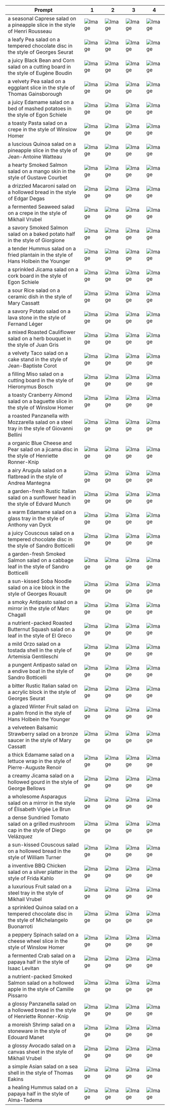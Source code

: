 | Prompt | 1 | 2 | 3 | 4 |
|-|-|-|-|-|
| a seasonal Caprese salad on a pineapple slice in the style of Henri Rousseau | ![Image](https://salad-benchmark-public-assets.s3.us-east-2.amazonaws.com/sdxl/7400fffb-a2c8-4dae-a8ac-4766a29d2920-0.jpg) | ![Image](https://salad-benchmark-public-assets.s3.us-east-2.amazonaws.com/sdxl/7400fffb-a2c8-4dae-a8ac-4766a29d2920-1.jpg) | ![Image](https://salad-benchmark-public-assets.s3.us-east-2.amazonaws.com/sdxl/7400fffb-a2c8-4dae-a8ac-4766a29d2920-2.jpg) | ![Image](https://salad-benchmark-public-assets.s3.us-east-2.amazonaws.com/sdxl/7400fffb-a2c8-4dae-a8ac-4766a29d2920-3.jpg) |
| a leafy Pea salad on a tempered chocolate disc in the style of Georges Seurat | ![Image](https://salad-benchmark-public-assets.s3.us-east-2.amazonaws.com/sdxl/61cc8d64-f469-4584-b76f-211e43105cdd-0.jpg) | ![Image](https://salad-benchmark-public-assets.s3.us-east-2.amazonaws.com/sdxl/61cc8d64-f469-4584-b76f-211e43105cdd-1.jpg) | ![Image](https://salad-benchmark-public-assets.s3.us-east-2.amazonaws.com/sdxl/61cc8d64-f469-4584-b76f-211e43105cdd-2.jpg) | ![Image](https://salad-benchmark-public-assets.s3.us-east-2.amazonaws.com/sdxl/61cc8d64-f469-4584-b76f-211e43105cdd-3.jpg) |
| a juicy Black Bean and Corn salad on a cutting board in the style of Eugène Boudin | ![Image](https://salad-benchmark-public-assets.s3.us-east-2.amazonaws.com/sdxl/a5687392-33c7-4935-aafc-772d84249d44-0.jpg) | ![Image](https://salad-benchmark-public-assets.s3.us-east-2.amazonaws.com/sdxl/a5687392-33c7-4935-aafc-772d84249d44-1.jpg) | ![Image](https://salad-benchmark-public-assets.s3.us-east-2.amazonaws.com/sdxl/a5687392-33c7-4935-aafc-772d84249d44-2.jpg) | ![Image](https://salad-benchmark-public-assets.s3.us-east-2.amazonaws.com/sdxl/a5687392-33c7-4935-aafc-772d84249d44-3.jpg) |
| a velvety Pea salad on a eggplant slice in the style of Thomas Gainsborough | ![Image](https://salad-benchmark-public-assets.s3.us-east-2.amazonaws.com/sdxl/9def3e16-92a2-43db-af11-3a3d803cb459-0.jpg) | ![Image](https://salad-benchmark-public-assets.s3.us-east-2.amazonaws.com/sdxl/9def3e16-92a2-43db-af11-3a3d803cb459-1.jpg) | ![Image](https://salad-benchmark-public-assets.s3.us-east-2.amazonaws.com/sdxl/9def3e16-92a2-43db-af11-3a3d803cb459-2.jpg) | ![Image](https://salad-benchmark-public-assets.s3.us-east-2.amazonaws.com/sdxl/9def3e16-92a2-43db-af11-3a3d803cb459-3.jpg) |
| a juicy Edamame salad on a bed of mashed potatoes in the style of Egon Schiele | ![Image](https://salad-benchmark-public-assets.s3.us-east-2.amazonaws.com/sdxl/22d1f76e-2be7-4aec-8b5a-a895441cf84d-0.jpg) | ![Image](https://salad-benchmark-public-assets.s3.us-east-2.amazonaws.com/sdxl/22d1f76e-2be7-4aec-8b5a-a895441cf84d-1.jpg) | ![Image](https://salad-benchmark-public-assets.s3.us-east-2.amazonaws.com/sdxl/22d1f76e-2be7-4aec-8b5a-a895441cf84d-2.jpg) | ![Image](https://salad-benchmark-public-assets.s3.us-east-2.amazonaws.com/sdxl/22d1f76e-2be7-4aec-8b5a-a895441cf84d-3.jpg) |
| a toasty Pasta salad on a crepe in the style of Winslow Homer | ![Image](https://salad-benchmark-public-assets.s3.us-east-2.amazonaws.com/sdxl/fdcfbadc-76f6-4d68-82f8-c0d9298b240b-0.jpg) | ![Image](https://salad-benchmark-public-assets.s3.us-east-2.amazonaws.com/sdxl/fdcfbadc-76f6-4d68-82f8-c0d9298b240b-1.jpg) | ![Image](https://salad-benchmark-public-assets.s3.us-east-2.amazonaws.com/sdxl/fdcfbadc-76f6-4d68-82f8-c0d9298b240b-2.jpg) | ![Image](https://salad-benchmark-public-assets.s3.us-east-2.amazonaws.com/sdxl/fdcfbadc-76f6-4d68-82f8-c0d9298b240b-3.jpg) |
| a luscious Quinoa salad on a pineapple slice in the style of Jean-Antoine Watteau | ![Image](https://salad-benchmark-public-assets.s3.us-east-2.amazonaws.com/sdxl/6d3f3229-1a80-4728-a376-257bc64db3a8-0.jpg) | ![Image](https://salad-benchmark-public-assets.s3.us-east-2.amazonaws.com/sdxl/6d3f3229-1a80-4728-a376-257bc64db3a8-1.jpg) | ![Image](https://salad-benchmark-public-assets.s3.us-east-2.amazonaws.com/sdxl/6d3f3229-1a80-4728-a376-257bc64db3a8-2.jpg) | ![Image](https://salad-benchmark-public-assets.s3.us-east-2.amazonaws.com/sdxl/6d3f3229-1a80-4728-a376-257bc64db3a8-3.jpg) |
| a hearty Smoked Salmon salad on a mango skin in the style of Gustave Courbet | ![Image](https://salad-benchmark-public-assets.s3.us-east-2.amazonaws.com/sdxl/3865cf4c-dfe0-45dc-b12b-4d310f30504a-0.jpg) | ![Image](https://salad-benchmark-public-assets.s3.us-east-2.amazonaws.com/sdxl/3865cf4c-dfe0-45dc-b12b-4d310f30504a-1.jpg) | ![Image](https://salad-benchmark-public-assets.s3.us-east-2.amazonaws.com/sdxl/3865cf4c-dfe0-45dc-b12b-4d310f30504a-2.jpg) | ![Image](https://salad-benchmark-public-assets.s3.us-east-2.amazonaws.com/sdxl/3865cf4c-dfe0-45dc-b12b-4d310f30504a-3.jpg) |
| a drizzled Macaroni salad on a hollowed bread in the style of Edgar Degas | ![Image](https://salad-benchmark-public-assets.s3.us-east-2.amazonaws.com/sdxl/74ecabc0-5566-4dc0-aabb-6a2ad23ff864-0.jpg) | ![Image](https://salad-benchmark-public-assets.s3.us-east-2.amazonaws.com/sdxl/74ecabc0-5566-4dc0-aabb-6a2ad23ff864-1.jpg) | ![Image](https://salad-benchmark-public-assets.s3.us-east-2.amazonaws.com/sdxl/74ecabc0-5566-4dc0-aabb-6a2ad23ff864-2.jpg) | ![Image](https://salad-benchmark-public-assets.s3.us-east-2.amazonaws.com/sdxl/74ecabc0-5566-4dc0-aabb-6a2ad23ff864-3.jpg) |
| a fermented Seaweed salad on a crepe in the style of Mikhail Vrubel | ![Image](https://salad-benchmark-public-assets.s3.us-east-2.amazonaws.com/sdxl/19e89d31-cd0c-490e-8a1d-90ea5216cef7-0.jpg) | ![Image](https://salad-benchmark-public-assets.s3.us-east-2.amazonaws.com/sdxl/19e89d31-cd0c-490e-8a1d-90ea5216cef7-1.jpg) | ![Image](https://salad-benchmark-public-assets.s3.us-east-2.amazonaws.com/sdxl/19e89d31-cd0c-490e-8a1d-90ea5216cef7-2.jpg) | ![Image](https://salad-benchmark-public-assets.s3.us-east-2.amazonaws.com/sdxl/19e89d31-cd0c-490e-8a1d-90ea5216cef7-3.jpg) |
| a savory Smoked Salmon salad on a baked potato half in the style of Giorgione | ![Image](https://salad-benchmark-public-assets.s3.us-east-2.amazonaws.com/sdxl/1ed76b1a-58b3-4607-9367-3b9185707a13-0.jpg) | ![Image](https://salad-benchmark-public-assets.s3.us-east-2.amazonaws.com/sdxl/1ed76b1a-58b3-4607-9367-3b9185707a13-1.jpg) | ![Image](https://salad-benchmark-public-assets.s3.us-east-2.amazonaws.com/sdxl/1ed76b1a-58b3-4607-9367-3b9185707a13-2.jpg) | ![Image](https://salad-benchmark-public-assets.s3.us-east-2.amazonaws.com/sdxl/1ed76b1a-58b3-4607-9367-3b9185707a13-3.jpg) |
| a tender Hummus salad on a fried plantain in the style of Hans Holbein the Younger | ![Image](https://salad-benchmark-public-assets.s3.us-east-2.amazonaws.com/sdxl/76b6dbb5-35af-44e5-af43-d53ee1ab0002-0.jpg) | ![Image](https://salad-benchmark-public-assets.s3.us-east-2.amazonaws.com/sdxl/76b6dbb5-35af-44e5-af43-d53ee1ab0002-1.jpg) | ![Image](https://salad-benchmark-public-assets.s3.us-east-2.amazonaws.com/sdxl/76b6dbb5-35af-44e5-af43-d53ee1ab0002-2.jpg) | ![Image](https://salad-benchmark-public-assets.s3.us-east-2.amazonaws.com/sdxl/76b6dbb5-35af-44e5-af43-d53ee1ab0002-3.jpg) |
| a sprinkled Jicama salad on a cork board in the style of Egon Schiele | ![Image](https://salad-benchmark-public-assets.s3.us-east-2.amazonaws.com/sdxl/db1fb7c4-b2e0-41bc-98f9-6213773fcbee-0.jpg) | ![Image](https://salad-benchmark-public-assets.s3.us-east-2.amazonaws.com/sdxl/db1fb7c4-b2e0-41bc-98f9-6213773fcbee-1.jpg) | ![Image](https://salad-benchmark-public-assets.s3.us-east-2.amazonaws.com/sdxl/db1fb7c4-b2e0-41bc-98f9-6213773fcbee-2.jpg) | ![Image](https://salad-benchmark-public-assets.s3.us-east-2.amazonaws.com/sdxl/db1fb7c4-b2e0-41bc-98f9-6213773fcbee-3.jpg) |
| a sour Rice salad on a ceramic dish in the style of Mary Cassatt | ![Image](https://salad-benchmark-public-assets.s3.us-east-2.amazonaws.com/sdxl/b38c87b9-7605-4c72-818c-a3a2ac362c14-0.jpg) | ![Image](https://salad-benchmark-public-assets.s3.us-east-2.amazonaws.com/sdxl/b38c87b9-7605-4c72-818c-a3a2ac362c14-1.jpg) | ![Image](https://salad-benchmark-public-assets.s3.us-east-2.amazonaws.com/sdxl/b38c87b9-7605-4c72-818c-a3a2ac362c14-2.jpg) | ![Image](https://salad-benchmark-public-assets.s3.us-east-2.amazonaws.com/sdxl/b38c87b9-7605-4c72-818c-a3a2ac362c14-3.jpg) |
| a savory Potato salad on a lava stone in the style of Fernand Léger | ![Image](https://salad-benchmark-public-assets.s3.us-east-2.amazonaws.com/sdxl/76204374-636b-46ee-a6d1-e90f369493a8-0.jpg) | ![Image](https://salad-benchmark-public-assets.s3.us-east-2.amazonaws.com/sdxl/76204374-636b-46ee-a6d1-e90f369493a8-1.jpg) | ![Image](https://salad-benchmark-public-assets.s3.us-east-2.amazonaws.com/sdxl/76204374-636b-46ee-a6d1-e90f369493a8-2.jpg) | ![Image](https://salad-benchmark-public-assets.s3.us-east-2.amazonaws.com/sdxl/76204374-636b-46ee-a6d1-e90f369493a8-3.jpg) |
| a mixed Roasted Cauliflower salad on a herb bouquet in the style of Juan Gris | ![Image](https://salad-benchmark-public-assets.s3.us-east-2.amazonaws.com/sdxl/6d705cba-b173-41cb-949f-aaea3f5e36ef-0.jpg) | ![Image](https://salad-benchmark-public-assets.s3.us-east-2.amazonaws.com/sdxl/6d705cba-b173-41cb-949f-aaea3f5e36ef-1.jpg) | ![Image](https://salad-benchmark-public-assets.s3.us-east-2.amazonaws.com/sdxl/6d705cba-b173-41cb-949f-aaea3f5e36ef-2.jpg) | ![Image](https://salad-benchmark-public-assets.s3.us-east-2.amazonaws.com/sdxl/6d705cba-b173-41cb-949f-aaea3f5e36ef-3.jpg) |
| a velvety Taco salad on a cake stand in the style of Jean-Baptiste Corot | ![Image](https://salad-benchmark-public-assets.s3.us-east-2.amazonaws.com/sdxl/e06948b3-3138-40d4-90f7-6638de3d8a2c-0.jpg) | ![Image](https://salad-benchmark-public-assets.s3.us-east-2.amazonaws.com/sdxl/e06948b3-3138-40d4-90f7-6638de3d8a2c-1.jpg) | ![Image](https://salad-benchmark-public-assets.s3.us-east-2.amazonaws.com/sdxl/e06948b3-3138-40d4-90f7-6638de3d8a2c-2.jpg) | ![Image](https://salad-benchmark-public-assets.s3.us-east-2.amazonaws.com/sdxl/e06948b3-3138-40d4-90f7-6638de3d8a2c-3.jpg) |
| a filling Miso salad on a cutting board in the style of Hieronymus Bosch | ![Image](https://salad-benchmark-public-assets.s3.us-east-2.amazonaws.com/sdxl/217be325-7681-48a3-8800-842f1b155d28-0.jpg) | ![Image](https://salad-benchmark-public-assets.s3.us-east-2.amazonaws.com/sdxl/217be325-7681-48a3-8800-842f1b155d28-1.jpg) | ![Image](https://salad-benchmark-public-assets.s3.us-east-2.amazonaws.com/sdxl/217be325-7681-48a3-8800-842f1b155d28-2.jpg) | ![Image](https://salad-benchmark-public-assets.s3.us-east-2.amazonaws.com/sdxl/217be325-7681-48a3-8800-842f1b155d28-3.jpg) |
| a toasty Cranberry Almond salad on a baguette slice in the style of Winslow Homer | ![Image](https://salad-benchmark-public-assets.s3.us-east-2.amazonaws.com/sdxl/01037f26-f46b-43be-a4d2-32b079adb055-0.jpg) | ![Image](https://salad-benchmark-public-assets.s3.us-east-2.amazonaws.com/sdxl/01037f26-f46b-43be-a4d2-32b079adb055-1.jpg) | ![Image](https://salad-benchmark-public-assets.s3.us-east-2.amazonaws.com/sdxl/01037f26-f46b-43be-a4d2-32b079adb055-2.jpg) | ![Image](https://salad-benchmark-public-assets.s3.us-east-2.amazonaws.com/sdxl/01037f26-f46b-43be-a4d2-32b079adb055-3.jpg) |
| a roasted Panzanella with Mozzarella salad on a steel tray in the style of Giovanni Bellini | ![Image](https://salad-benchmark-public-assets.s3.us-east-2.amazonaws.com/sdxl/14823188-bcdb-4bc7-8815-566272e5f917-0.jpg) | ![Image](https://salad-benchmark-public-assets.s3.us-east-2.amazonaws.com/sdxl/14823188-bcdb-4bc7-8815-566272e5f917-1.jpg) | ![Image](https://salad-benchmark-public-assets.s3.us-east-2.amazonaws.com/sdxl/14823188-bcdb-4bc7-8815-566272e5f917-2.jpg) | ![Image](https://salad-benchmark-public-assets.s3.us-east-2.amazonaws.com/sdxl/14823188-bcdb-4bc7-8815-566272e5f917-3.jpg) |
| a organic Blue Cheese and Pear salad on a jicama disc in the style of Henriette Ronner-Knip | ![Image](https://salad-benchmark-public-assets.s3.us-east-2.amazonaws.com/sdxl/dc8fc055-e703-4e26-afa0-e520c8a3e6ad-0.jpg) | ![Image](https://salad-benchmark-public-assets.s3.us-east-2.amazonaws.com/sdxl/dc8fc055-e703-4e26-afa0-e520c8a3e6ad-1.jpg) | ![Image](https://salad-benchmark-public-assets.s3.us-east-2.amazonaws.com/sdxl/dc8fc055-e703-4e26-afa0-e520c8a3e6ad-2.jpg) | ![Image](https://salad-benchmark-public-assets.s3.us-east-2.amazonaws.com/sdxl/dc8fc055-e703-4e26-afa0-e520c8a3e6ad-3.jpg) |
| a airy Arugula salad on a flatbread in the style of Andrea Mantegna | ![Image](https://salad-benchmark-public-assets.s3.us-east-2.amazonaws.com/sdxl/480c69fb-be5a-433a-9906-149dac50e69f-0.jpg) | ![Image](https://salad-benchmark-public-assets.s3.us-east-2.amazonaws.com/sdxl/480c69fb-be5a-433a-9906-149dac50e69f-1.jpg) | ![Image](https://salad-benchmark-public-assets.s3.us-east-2.amazonaws.com/sdxl/480c69fb-be5a-433a-9906-149dac50e69f-2.jpg) | ![Image](https://salad-benchmark-public-assets.s3.us-east-2.amazonaws.com/sdxl/480c69fb-be5a-433a-9906-149dac50e69f-3.jpg) |
| a garden-fresh Rustic Italian salad on a sunflower head in the style of Edvard Munch | ![Image](https://salad-benchmark-public-assets.s3.us-east-2.amazonaws.com/sdxl/57486de1-8037-4697-b2ee-4ae7ec8a356c-0.jpg) | ![Image](https://salad-benchmark-public-assets.s3.us-east-2.amazonaws.com/sdxl/57486de1-8037-4697-b2ee-4ae7ec8a356c-1.jpg) | ![Image](https://salad-benchmark-public-assets.s3.us-east-2.amazonaws.com/sdxl/57486de1-8037-4697-b2ee-4ae7ec8a356c-2.jpg) | ![Image](https://salad-benchmark-public-assets.s3.us-east-2.amazonaws.com/sdxl/57486de1-8037-4697-b2ee-4ae7ec8a356c-3.jpg) |
| a warm Edamame salad on a glass tray in the style of Anthony van Dyck | ![Image](https://salad-benchmark-public-assets.s3.us-east-2.amazonaws.com/sdxl/8b3fd9e8-fd3b-4392-ba4a-26e1a20a641d-0.jpg) | ![Image](https://salad-benchmark-public-assets.s3.us-east-2.amazonaws.com/sdxl/8b3fd9e8-fd3b-4392-ba4a-26e1a20a641d-1.jpg) | ![Image](https://salad-benchmark-public-assets.s3.us-east-2.amazonaws.com/sdxl/8b3fd9e8-fd3b-4392-ba4a-26e1a20a641d-2.jpg) | ![Image](https://salad-benchmark-public-assets.s3.us-east-2.amazonaws.com/sdxl/8b3fd9e8-fd3b-4392-ba4a-26e1a20a641d-3.jpg) |
| a juicy Couscous salad on a tempered chocolate disc in the style of Sandro Botticelli | ![Image](https://salad-benchmark-public-assets.s3.us-east-2.amazonaws.com/sdxl/9f63e850-93d2-49be-908f-745a75d850e4-0.jpg) | ![Image](https://salad-benchmark-public-assets.s3.us-east-2.amazonaws.com/sdxl/9f63e850-93d2-49be-908f-745a75d850e4-1.jpg) | ![Image](https://salad-benchmark-public-assets.s3.us-east-2.amazonaws.com/sdxl/9f63e850-93d2-49be-908f-745a75d850e4-2.jpg) | ![Image](https://salad-benchmark-public-assets.s3.us-east-2.amazonaws.com/sdxl/9f63e850-93d2-49be-908f-745a75d850e4-3.jpg) |
| a garden-fresh Smoked Salmon salad on a cabbage leaf in the style of Sandro Botticelli | ![Image](https://salad-benchmark-public-assets.s3.us-east-2.amazonaws.com/sdxl/9428ba92-6140-41fa-966f-225fd3086728-0.jpg) | ![Image](https://salad-benchmark-public-assets.s3.us-east-2.amazonaws.com/sdxl/9428ba92-6140-41fa-966f-225fd3086728-1.jpg) | ![Image](https://salad-benchmark-public-assets.s3.us-east-2.amazonaws.com/sdxl/9428ba92-6140-41fa-966f-225fd3086728-2.jpg) | ![Image](https://salad-benchmark-public-assets.s3.us-east-2.amazonaws.com/sdxl/9428ba92-6140-41fa-966f-225fd3086728-3.jpg) |
| a sun-kissed Soba Noodle salad on a ice block in the style of Georges Rouault | ![Image](https://salad-benchmark-public-assets.s3.us-east-2.amazonaws.com/sdxl/fba453d9-f6db-446d-b4bf-7289e3318343-0.jpg) | ![Image](https://salad-benchmark-public-assets.s3.us-east-2.amazonaws.com/sdxl/fba453d9-f6db-446d-b4bf-7289e3318343-1.jpg) | ![Image](https://salad-benchmark-public-assets.s3.us-east-2.amazonaws.com/sdxl/fba453d9-f6db-446d-b4bf-7289e3318343-2.jpg) | ![Image](https://salad-benchmark-public-assets.s3.us-east-2.amazonaws.com/sdxl/fba453d9-f6db-446d-b4bf-7289e3318343-3.jpg) |
| a smoky Antipasto salad on a mirror in the style of Marc Chagall | ![Image](https://salad-benchmark-public-assets.s3.us-east-2.amazonaws.com/sdxl/f1d7b04e-4840-44f9-825c-b67dc9a4073c-0.jpg) | ![Image](https://salad-benchmark-public-assets.s3.us-east-2.amazonaws.com/sdxl/f1d7b04e-4840-44f9-825c-b67dc9a4073c-1.jpg) | ![Image](https://salad-benchmark-public-assets.s3.us-east-2.amazonaws.com/sdxl/f1d7b04e-4840-44f9-825c-b67dc9a4073c-2.jpg) | ![Image](https://salad-benchmark-public-assets.s3.us-east-2.amazonaws.com/sdxl/f1d7b04e-4840-44f9-825c-b67dc9a4073c-3.jpg) |
| a nutrient-packed Roasted Butternut Squash salad on a leaf in the style of El Greco | ![Image](https://salad-benchmark-public-assets.s3.us-east-2.amazonaws.com/sdxl/7475a03e-958c-4321-9987-193896560ece-0.jpg) | ![Image](https://salad-benchmark-public-assets.s3.us-east-2.amazonaws.com/sdxl/7475a03e-958c-4321-9987-193896560ece-1.jpg) | ![Image](https://salad-benchmark-public-assets.s3.us-east-2.amazonaws.com/sdxl/7475a03e-958c-4321-9987-193896560ece-2.jpg) | ![Image](https://salad-benchmark-public-assets.s3.us-east-2.amazonaws.com/sdxl/7475a03e-958c-4321-9987-193896560ece-3.jpg) |
| a mild Orzo salad on a tostada shell in the style of Artemisia Gentileschi | ![Image](https://salad-benchmark-public-assets.s3.us-east-2.amazonaws.com/sdxl/58801051-e6b7-4be0-9e9b-47a2dc534c9f-0.jpg) | ![Image](https://salad-benchmark-public-assets.s3.us-east-2.amazonaws.com/sdxl/58801051-e6b7-4be0-9e9b-47a2dc534c9f-1.jpg) | ![Image](https://salad-benchmark-public-assets.s3.us-east-2.amazonaws.com/sdxl/58801051-e6b7-4be0-9e9b-47a2dc534c9f-2.jpg) | ![Image](https://salad-benchmark-public-assets.s3.us-east-2.amazonaws.com/sdxl/58801051-e6b7-4be0-9e9b-47a2dc534c9f-3.jpg) |
| a pungent Antipasto salad on a endive boat in the style of Sandro Botticelli | ![Image](https://salad-benchmark-public-assets.s3.us-east-2.amazonaws.com/sdxl/451686ec-f44a-4b4f-b685-7f179bfe641f-0.jpg) | ![Image](https://salad-benchmark-public-assets.s3.us-east-2.amazonaws.com/sdxl/451686ec-f44a-4b4f-b685-7f179bfe641f-1.jpg) | ![Image](https://salad-benchmark-public-assets.s3.us-east-2.amazonaws.com/sdxl/451686ec-f44a-4b4f-b685-7f179bfe641f-2.jpg) | ![Image](https://salad-benchmark-public-assets.s3.us-east-2.amazonaws.com/sdxl/451686ec-f44a-4b4f-b685-7f179bfe641f-3.jpg) |
| a bitter Rustic Italian salad on a acrylic block in the style of Georges Seurat | ![Image](https://salad-benchmark-public-assets.s3.us-east-2.amazonaws.com/sdxl/21add181-7432-4e58-8dc8-8cd43bed27ad-0.jpg) | ![Image](https://salad-benchmark-public-assets.s3.us-east-2.amazonaws.com/sdxl/21add181-7432-4e58-8dc8-8cd43bed27ad-1.jpg) | ![Image](https://salad-benchmark-public-assets.s3.us-east-2.amazonaws.com/sdxl/21add181-7432-4e58-8dc8-8cd43bed27ad-2.jpg) | ![Image](https://salad-benchmark-public-assets.s3.us-east-2.amazonaws.com/sdxl/21add181-7432-4e58-8dc8-8cd43bed27ad-3.jpg) |
| a glazed Winter Fruit salad on a palm frond in the style of Hans Holbein the Younger | ![Image](https://salad-benchmark-public-assets.s3.us-east-2.amazonaws.com/sdxl/0092310a-ce23-4ae7-a838-e7b0e3bde608-0.jpg) | ![Image](https://salad-benchmark-public-assets.s3.us-east-2.amazonaws.com/sdxl/0092310a-ce23-4ae7-a838-e7b0e3bde608-1.jpg) | ![Image](https://salad-benchmark-public-assets.s3.us-east-2.amazonaws.com/sdxl/0092310a-ce23-4ae7-a838-e7b0e3bde608-2.jpg) | ![Image](https://salad-benchmark-public-assets.s3.us-east-2.amazonaws.com/sdxl/0092310a-ce23-4ae7-a838-e7b0e3bde608-3.jpg) |
| a velveteen Balsamic Strawberry salad on a bronze saucer in the style of Mary Cassatt | ![Image](https://salad-benchmark-public-assets.s3.us-east-2.amazonaws.com/sdxl/9fa814c9-03cb-462d-9ab6-29e27741dd64-0.jpg) | ![Image](https://salad-benchmark-public-assets.s3.us-east-2.amazonaws.com/sdxl/9fa814c9-03cb-462d-9ab6-29e27741dd64-1.jpg) | ![Image](https://salad-benchmark-public-assets.s3.us-east-2.amazonaws.com/sdxl/9fa814c9-03cb-462d-9ab6-29e27741dd64-2.jpg) | ![Image](https://salad-benchmark-public-assets.s3.us-east-2.amazonaws.com/sdxl/9fa814c9-03cb-462d-9ab6-29e27741dd64-3.jpg) |
| a thick Edamame salad on a lettuce wrap in the style of Pierre-Auguste Renoir | ![Image](https://salad-benchmark-public-assets.s3.us-east-2.amazonaws.com/sdxl/82c9ee9a-bad7-49ee-aab2-ec29efc5874a-0.jpg) | ![Image](https://salad-benchmark-public-assets.s3.us-east-2.amazonaws.com/sdxl/82c9ee9a-bad7-49ee-aab2-ec29efc5874a-1.jpg) | ![Image](https://salad-benchmark-public-assets.s3.us-east-2.amazonaws.com/sdxl/82c9ee9a-bad7-49ee-aab2-ec29efc5874a-2.jpg) | ![Image](https://salad-benchmark-public-assets.s3.us-east-2.amazonaws.com/sdxl/82c9ee9a-bad7-49ee-aab2-ec29efc5874a-3.jpg) |
| a creamy Jicama salad on a hollowed gourd in the style of George Bellows | ![Image](https://salad-benchmark-public-assets.s3.us-east-2.amazonaws.com/sdxl/983cefd9-dd0f-464e-8aea-9554a1ec9deb-0.jpg) | ![Image](https://salad-benchmark-public-assets.s3.us-east-2.amazonaws.com/sdxl/983cefd9-dd0f-464e-8aea-9554a1ec9deb-1.jpg) | ![Image](https://salad-benchmark-public-assets.s3.us-east-2.amazonaws.com/sdxl/983cefd9-dd0f-464e-8aea-9554a1ec9deb-2.jpg) | ![Image](https://salad-benchmark-public-assets.s3.us-east-2.amazonaws.com/sdxl/983cefd9-dd0f-464e-8aea-9554a1ec9deb-3.jpg) |
| a wholesome Asparagus salad on a mirror in the style of Élisabeth Vigée Le Brun | ![Image](https://salad-benchmark-public-assets.s3.us-east-2.amazonaws.com/sdxl/9668f33d-beae-41e0-8323-84af773edad1-0.jpg) | ![Image](https://salad-benchmark-public-assets.s3.us-east-2.amazonaws.com/sdxl/9668f33d-beae-41e0-8323-84af773edad1-1.jpg) | ![Image](https://salad-benchmark-public-assets.s3.us-east-2.amazonaws.com/sdxl/9668f33d-beae-41e0-8323-84af773edad1-2.jpg) | ![Image](https://salad-benchmark-public-assets.s3.us-east-2.amazonaws.com/sdxl/9668f33d-beae-41e0-8323-84af773edad1-3.jpg) |
| a dense Sundried Tomato salad on a grilled mushroom cap in the style of Diego Velázquez | ![Image](https://salad-benchmark-public-assets.s3.us-east-2.amazonaws.com/sdxl/69fbc4ac-f110-4613-84ae-ca6b5ab34df1-0.jpg) | ![Image](https://salad-benchmark-public-assets.s3.us-east-2.amazonaws.com/sdxl/69fbc4ac-f110-4613-84ae-ca6b5ab34df1-1.jpg) | ![Image](https://salad-benchmark-public-assets.s3.us-east-2.amazonaws.com/sdxl/69fbc4ac-f110-4613-84ae-ca6b5ab34df1-2.jpg) | ![Image](https://salad-benchmark-public-assets.s3.us-east-2.amazonaws.com/sdxl/69fbc4ac-f110-4613-84ae-ca6b5ab34df1-3.jpg) |
| a sun-kissed Couscous salad on a hollowed bread in the style of William Turner | ![Image](https://salad-benchmark-public-assets.s3.us-east-2.amazonaws.com/sdxl/3742fae0-e0fe-4c94-a357-42b57eb73b95-0.jpg) | ![Image](https://salad-benchmark-public-assets.s3.us-east-2.amazonaws.com/sdxl/3742fae0-e0fe-4c94-a357-42b57eb73b95-1.jpg) | ![Image](https://salad-benchmark-public-assets.s3.us-east-2.amazonaws.com/sdxl/3742fae0-e0fe-4c94-a357-42b57eb73b95-2.jpg) | ![Image](https://salad-benchmark-public-assets.s3.us-east-2.amazonaws.com/sdxl/3742fae0-e0fe-4c94-a357-42b57eb73b95-3.jpg) |
| a inventive BBQ Chicken salad on a silver platter in the style of Frida Kahlo | ![Image](https://salad-benchmark-public-assets.s3.us-east-2.amazonaws.com/sdxl/4e37b5f6-7ff7-413b-9436-fca37bb4c34f-0.jpg) | ![Image](https://salad-benchmark-public-assets.s3.us-east-2.amazonaws.com/sdxl/4e37b5f6-7ff7-413b-9436-fca37bb4c34f-1.jpg) | ![Image](https://salad-benchmark-public-assets.s3.us-east-2.amazonaws.com/sdxl/4e37b5f6-7ff7-413b-9436-fca37bb4c34f-2.jpg) | ![Image](https://salad-benchmark-public-assets.s3.us-east-2.amazonaws.com/sdxl/4e37b5f6-7ff7-413b-9436-fca37bb4c34f-3.jpg) |
| a luxurious Fruit salad on a steel tray in the style of Mikhail Vrubel | ![Image](https://salad-benchmark-public-assets.s3.us-east-2.amazonaws.com/sdxl/962e74a9-0fef-4ae4-ae2e-4c7ad45ed292-0.jpg) | ![Image](https://salad-benchmark-public-assets.s3.us-east-2.amazonaws.com/sdxl/962e74a9-0fef-4ae4-ae2e-4c7ad45ed292-1.jpg) | ![Image](https://salad-benchmark-public-assets.s3.us-east-2.amazonaws.com/sdxl/962e74a9-0fef-4ae4-ae2e-4c7ad45ed292-2.jpg) | ![Image](https://salad-benchmark-public-assets.s3.us-east-2.amazonaws.com/sdxl/962e74a9-0fef-4ae4-ae2e-4c7ad45ed292-3.jpg) |
| a sprinkled Quinoa salad on a tempered chocolate disc in the style of Michelangelo Buonarroti | ![Image](https://salad-benchmark-public-assets.s3.us-east-2.amazonaws.com/sdxl/5f7d84f7-64a0-4cc5-8b3c-16180e8470cd-0.jpg) | ![Image](https://salad-benchmark-public-assets.s3.us-east-2.amazonaws.com/sdxl/5f7d84f7-64a0-4cc5-8b3c-16180e8470cd-1.jpg) | ![Image](https://salad-benchmark-public-assets.s3.us-east-2.amazonaws.com/sdxl/5f7d84f7-64a0-4cc5-8b3c-16180e8470cd-2.jpg) | ![Image](https://salad-benchmark-public-assets.s3.us-east-2.amazonaws.com/sdxl/5f7d84f7-64a0-4cc5-8b3c-16180e8470cd-3.jpg) |
| a peppery Spinach salad on a cheese wheel slice in the style of Winslow Homer | ![Image](https://salad-benchmark-public-assets.s3.us-east-2.amazonaws.com/sdxl/19a12fa4-88ec-480c-9b77-b7fca061bb6d-0.jpg) | ![Image](https://salad-benchmark-public-assets.s3.us-east-2.amazonaws.com/sdxl/19a12fa4-88ec-480c-9b77-b7fca061bb6d-1.jpg) | ![Image](https://salad-benchmark-public-assets.s3.us-east-2.amazonaws.com/sdxl/19a12fa4-88ec-480c-9b77-b7fca061bb6d-2.jpg) | ![Image](https://salad-benchmark-public-assets.s3.us-east-2.amazonaws.com/sdxl/19a12fa4-88ec-480c-9b77-b7fca061bb6d-3.jpg) |
| a fermented Crab salad on a papaya half in the style of Isaac Levitan | ![Image](https://salad-benchmark-public-assets.s3.us-east-2.amazonaws.com/sdxl/52300ac8-7106-4dc4-9cd6-c277806a77c5-0.jpg) | ![Image](https://salad-benchmark-public-assets.s3.us-east-2.amazonaws.com/sdxl/52300ac8-7106-4dc4-9cd6-c277806a77c5-1.jpg) | ![Image](https://salad-benchmark-public-assets.s3.us-east-2.amazonaws.com/sdxl/52300ac8-7106-4dc4-9cd6-c277806a77c5-2.jpg) | ![Image](https://salad-benchmark-public-assets.s3.us-east-2.amazonaws.com/sdxl/52300ac8-7106-4dc4-9cd6-c277806a77c5-3.jpg) |
| a nutrient-packed Smoked Salmon salad on a hollowed apple in the style of Camille Pissarro | ![Image](https://salad-benchmark-public-assets.s3.us-east-2.amazonaws.com/sdxl/65b26307-d5fb-4ecd-b0a1-1b0909a2678f-0.jpg) | ![Image](https://salad-benchmark-public-assets.s3.us-east-2.amazonaws.com/sdxl/65b26307-d5fb-4ecd-b0a1-1b0909a2678f-1.jpg) | ![Image](https://salad-benchmark-public-assets.s3.us-east-2.amazonaws.com/sdxl/65b26307-d5fb-4ecd-b0a1-1b0909a2678f-2.jpg) | ![Image](https://salad-benchmark-public-assets.s3.us-east-2.amazonaws.com/sdxl/65b26307-d5fb-4ecd-b0a1-1b0909a2678f-3.jpg) |
| a glossy Panzanella salad on a hollowed bread in the style of Henriette Ronner-Knip | ![Image](https://salad-benchmark-public-assets.s3.us-east-2.amazonaws.com/sdxl/2eb90330-cff9-4643-a330-2bd890962341-0.jpg) | ![Image](https://salad-benchmark-public-assets.s3.us-east-2.amazonaws.com/sdxl/2eb90330-cff9-4643-a330-2bd890962341-1.jpg) | ![Image](https://salad-benchmark-public-assets.s3.us-east-2.amazonaws.com/sdxl/2eb90330-cff9-4643-a330-2bd890962341-2.jpg) | ![Image](https://salad-benchmark-public-assets.s3.us-east-2.amazonaws.com/sdxl/2eb90330-cff9-4643-a330-2bd890962341-3.jpg) |
| a moreish Shrimp salad on a stoneware in the style of Edouard Manet | ![Image](https://salad-benchmark-public-assets.s3.us-east-2.amazonaws.com/sdxl/11586efb-3d4e-4de4-bc83-b69a537a2b8f-0.jpg) | ![Image](https://salad-benchmark-public-assets.s3.us-east-2.amazonaws.com/sdxl/11586efb-3d4e-4de4-bc83-b69a537a2b8f-1.jpg) | ![Image](https://salad-benchmark-public-assets.s3.us-east-2.amazonaws.com/sdxl/11586efb-3d4e-4de4-bc83-b69a537a2b8f-2.jpg) | ![Image](https://salad-benchmark-public-assets.s3.us-east-2.amazonaws.com/sdxl/11586efb-3d4e-4de4-bc83-b69a537a2b8f-3.jpg) |
| a glossy Avocado salad on a canvas sheet in the style of Mikhail Vrubel | ![Image](https://salad-benchmark-public-assets.s3.us-east-2.amazonaws.com/sdxl/58a85c3c-2a62-4001-b484-8cd4f76fec8b-0.jpg) | ![Image](https://salad-benchmark-public-assets.s3.us-east-2.amazonaws.com/sdxl/58a85c3c-2a62-4001-b484-8cd4f76fec8b-1.jpg) | ![Image](https://salad-benchmark-public-assets.s3.us-east-2.amazonaws.com/sdxl/58a85c3c-2a62-4001-b484-8cd4f76fec8b-2.jpg) | ![Image](https://salad-benchmark-public-assets.s3.us-east-2.amazonaws.com/sdxl/58a85c3c-2a62-4001-b484-8cd4f76fec8b-3.jpg) |
| a simple Asian salad on a sea shell in the style of Thomas Eakins | ![Image](https://salad-benchmark-public-assets.s3.us-east-2.amazonaws.com/sdxl/34efc671-6379-43d2-ac6f-5ae0ecb23592-0.jpg) | ![Image](https://salad-benchmark-public-assets.s3.us-east-2.amazonaws.com/sdxl/34efc671-6379-43d2-ac6f-5ae0ecb23592-1.jpg) | ![Image](https://salad-benchmark-public-assets.s3.us-east-2.amazonaws.com/sdxl/34efc671-6379-43d2-ac6f-5ae0ecb23592-2.jpg) | ![Image](https://salad-benchmark-public-assets.s3.us-east-2.amazonaws.com/sdxl/34efc671-6379-43d2-ac6f-5ae0ecb23592-3.jpg) |
| a healing Hummus salad on a papaya half in the style of Alma-Tadema | ![Image](https://salad-benchmark-public-assets.s3.us-east-2.amazonaws.com/sdxl/d2c15b4b-c85f-485c-82bf-7f408b7a3eba-0.jpg) | ![Image](https://salad-benchmark-public-assets.s3.us-east-2.amazonaws.com/sdxl/d2c15b4b-c85f-485c-82bf-7f408b7a3eba-1.jpg) | ![Image](https://salad-benchmark-public-assets.s3.us-east-2.amazonaws.com/sdxl/d2c15b4b-c85f-485c-82bf-7f408b7a3eba-2.jpg) | ![Image](https://salad-benchmark-public-assets.s3.us-east-2.amazonaws.com/sdxl/d2c15b4b-c85f-485c-82bf-7f408b7a3eba-3.jpg) |
